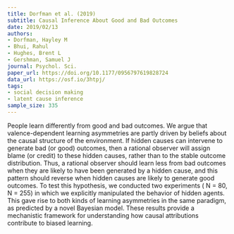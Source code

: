 ```yaml
---
title: Dorfman et al. (2019)
subtitle: Causal Inference About Good and Bad Outcomes
date: 2019/02/13
authors:
- Dorfman, Hayley M
- Bhui, Rahul
- Hughes, Brent L
- Gershman, Samuel J
journal: Psychol. Sci.
paper_url: https://doi.org/10.1177/0956797619828724
data_url: https://osf.io/3htpj/
tags:
- social decision making
- latent cause inference
sample_size: 335
---
```


People learn differently from good and bad outcomes. We argue that valence-dependent learning asymmetries are partly driven by beliefs about the causal structure of the environment. If hidden causes can intervene to generate bad (or good) outcomes, then a rational observer will assign blame (or credit) to these hidden causes, rather than to the stable outcome distribution. Thus, a rational observer should learn less from bad outcomes when they are likely to have been generated by a hidden cause, and this pattern should reverse when hidden causes are likely to generate good outcomes. To test this hypothesis, we conducted two experiments ( N = 80, N = 255) in which we explicitly manipulated the behavior of hidden agents. This gave rise to both kinds of learning asymmetries in the same paradigm, as predicted by a novel Bayesian model. These results provide a mechanistic framework for understanding how causal attributions contribute to biased learning.
